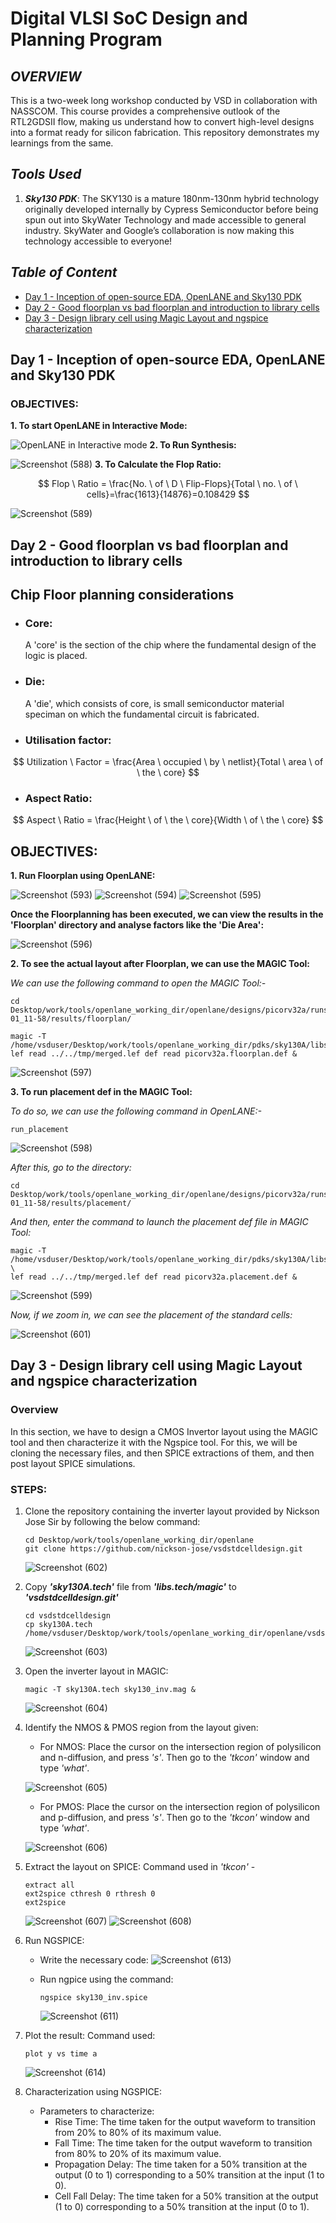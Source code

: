 # **Digital VLSI SoC Design and Planning Program**
## _OVERVIEW_
This is a two-week long workshop conducted by VSD in collaboration with NASSCOM. This course provides a comprehensive outlook of the RTL2GDSII flow, making us understand how to convert high-level designs into a format ready for silicon fabrication. This repository demonstrates my learnings from the same. 
## _Tools Used_
1. **_Sky130 PDK_**: The SKY130 is a mature 180nm-130nm hybrid technology originally developed internally by Cypress Semiconductor before being spun out into SkyWater Technology and made accessible to general industry. SkyWater and Google’s collaboration is now making this technology accessible to everyone!
## _Table of Content_
* [Day 1 - Inception of open-source EDA, OpenLANE and Sky130 PDK](#Day-1---Inception-of-open---source-EDA-,-OpenLANE-and-Sky130-PDK)
* [Day 2 - Good floorplan vs bad floorplan and introduction to library cells](#Day-2---Good-floorplan-vs-bad-floorplan-and-introduction-to-library-cells)
* [Day 3 - Design library cell using Magic Layout and ngspice characterization](#Day-3---Design-library-cell-using-Magic-Layout-and-ngspice-characterization)
## Day 1 - Inception of open-source EDA, OpenLANE and Sky130 PDK
### OBJECTIVES:
**1. To start OpenLANE in Interactive Mode:**
   
   ![OpenLANE in Interactive mode](https://github.com/user-attachments/assets/42757203-6ae1-4684-86ed-9a4f344b5a19)
**2. To Run Synthesis:**
   
   ![Screenshot (588)](https://github.com/user-attachments/assets/d3cc703d-61c0-4e8a-a1d2-ac53e8d46fe4)
**3. To Calculate the Flop Ratio:**
   
   $$
   Flop \ Ratio = \frac{No. \ of \ D \ Flip-Flops}{Total \ no. \ of \ cells}=\frac{1613}{14876}=0.108429
   $$
 
   ![Screenshot (589)](https://github.com/user-attachments/assets/337462f1-7d34-4da7-8288-de02d24b6a15)

## Day 2 - Good floorplan vs bad floorplan and introduction to library cells
## Chip Floor planning considerations
* ### Core: 
  A 'core' is the section of the chip where the fundamental design of the logic is placed.
* ### Die:
  A 'die', which consists of core, is small semiconductor material speciman on which the fundamental circuit is fabricated. 
* ### Utilisation factor: 
$$
Utilization \ Factor = \frac{Area \ occupied \ by \ netlist}{Total \ area \ of \ the \ core}
$$
* ### Aspect Ratio: 
$$
Aspect \ Ratio = \frac{Height \ of \ the \ core}{Width \ of \ the \ core}
$$
## OBJECTIVES:
**1. Run Floorplan using OpenLANE:**

![Screenshot (593)](https://github.com/user-attachments/assets/bc9ae883-b398-42b3-9773-8ac2ede57b11)
![Screenshot (594)](https://github.com/user-attachments/assets/38bdc5c4-ba50-412a-ab15-ded9a2e0208c)
![Screenshot (595)](https://github.com/user-attachments/assets/2fefac27-d65c-4d35-832f-0f7ca04347a8)

**Once the Floorplanning has been executed, we can view the results in the 'Floorplan' directory and analyse factors like the 'Die Area':**

![Screenshot (596)](https://github.com/user-attachments/assets/647cac8f-10c5-444f-92d9-222baebdd84b)

**2. To see the actual layout after Floorplan, we can use the MAGIC Tool:**

_We can use the following command to open the MAGIC Tool:-_
```
cd Desktop/work/tools/openlane_working_dir/openlane/designs/picorv32a/runs/02-01_11-58/results/floorplan/
```
```
magic -T /home/vsduser/Desktop/work/tools/openlane_working_dir/pdks/sky130A/libs.tech/magic/sky130A.tech lef read ../../tmp/merged.lef def read picorv32a.floorplan.def &

```

![Screenshot (597)](https://github.com/user-attachments/assets/8384dc26-e72a-41d7-a0d4-2c17abeab2de)

**3. To run placement def in the MAGIC Tool:**

_To do so, we can use the following command in OpenLANE:-_
```
run_placement
```

![Screenshot (598)](https://github.com/user-attachments/assets/56a45752-0b1d-4f39-90b6-d5d20961060b)


_After this, go to the directory:_
```
cd Desktop/work/tools/openlane_working_dir/openlane/designs/picorv32a/runs/02-01_11-58/results/placement/
```
_And then, enter the command to launch the placement def file in MAGIC Tool:_
```
magic -T /home/vsduser/Desktop/work/tools/openlane_working_dir/pdks/sky130A/libs.tech/magic/sky130A.tech \
lef read ../../tmp/merged.lef def read picorv32a.placement.def &
```
![Screenshot (599)](https://github.com/user-attachments/assets/f1554273-5d99-4f99-9fcd-f08fab418b76)

_Now, if we zoom in, we can see the placement of the standard cells:_

![Screenshot (601)](https://github.com/user-attachments/assets/718c8fd0-764a-4c20-949a-58ba355a7131)

## Day 3 - Design library cell using Magic Layout and ngspice characterization
### Overview
In this section, we have to design a CMOS Invertor layout using the MAGIC tool and then characterize it with the Ngspice tool. For this, we will be cloning the necessary files, and then SPICE extractions of them, and then post layout SPICE simulations. 

### STEPS:
1. Clone the repository containing the inverter layout provided by Nickson Jose Sir by following the below command:
   ```
   cd Desktop/work/tools/openlane_working_dir/openlane
   git clone https://github.com/nickson-jose/vsdstdcelldesign.git
   ```
   ![Screenshot (602)](https://github.com/user-attachments/assets/9da49250-46cf-4478-b6bb-262fd85b14a1)

2. Copy **_'sky130A.tech'_** file from **_'libs.tech/magic'_** to **_'vsdstdcelldesign.git'_**
   ``` 
   cd vsdstdcelldesign
   cp sky130A.tech /home/vsduser/Desktop/work/tools/openlane_working_dir/openlane/vsdstdcelldesign
   ```
   ![Screenshot (603)](https://github.com/user-attachments/assets/ffcc83a9-ca52-4333-abae-f85963fe8091)

3. Open the inverter layout in MAGIC:
   ```
   magic -T sky130A.tech sky130_inv.mag &
   ```
   ![Screenshot (604)](https://github.com/user-attachments/assets/79340928-5554-4247-a6df-fb86a69fd8ac)

3. Identify the NMOS & PMOS region from the layout given:
   * For NMOS: Place the cursor on the intersection region of polysilicon and n-diffusion, and press _'s'_. Then go to the _'tkcon'_ window and type _'what'_.

   ![Screenshot (605)](https://github.com/user-attachments/assets/86c5444a-b408-4562-978b-375ba2d14f1a)
   *  For PMOS: Place the cursor on the intersection region of polysilicon and p-diffusion, and press _'s'_. Then go to the _'tkcon'_ window and type _'what'_.

   ![Screenshot (606)](https://github.com/user-attachments/assets/f636191c-6665-466b-ad14-058b971fe3fa)

4. Extract the layout on SPICE:
   Command used in _'tkcon'_ -
   ```
   extract all
   ext2spice cthresh 0 rthresh 0
   ext2spice
   ```
   ![Screenshot (607)](https://github.com/user-attachments/assets/32b6ea2a-d32d-428a-a469-342c0cdf3c62)
   ![Screenshot (608)](https://github.com/user-attachments/assets/c4b3f3e6-c5a4-4f87-b9d1-9d74b8fa18b1)
      
5. Run NGSPICE:
   * Write the necessary code:
     ![Screenshot (613)](https://github.com/user-attachments/assets/cbf603cf-339e-4ef0-8638-7ecbf92a7a1a)

   * Run ngpice using the command:
     ```
     ngspice sky130_inv.spice
     ```
     ![Screenshot (611)](https://github.com/user-attachments/assets/3dab695a-bc96-40d8-8c9d-81674bf4033e)

6. Plot the result:
   Command used:
   ```
   plot y vs time a
   ```
   ![Screenshot (614)](https://github.com/user-attachments/assets/db1bf4f3-8678-4320-8516-d23d933730bc)

7. Characterization using NGSPICE:
   - Parameters to characterize:
     - Rise Time: The time taken for the output waveform to transition from 20% to 80% of its maximum value.
     - Fall Time: The time taken for the output waveform to transition from 80% to 20% of its maximum value.
     - Propagation Delay: The time taken for a 50% transition at the output (0 to 1) corresponding to a 50% transition at the input (1 to 0).
     - Cell Fall Delay: The time taken for a 50% transition at the output (1 to 0) corresponding to a 50% transition at the input (0 to 1).
   
   
   



   

   



   



















 
  

   







